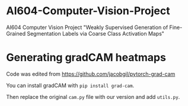 # AI604-Computer-Vision-Project
AI604 Computer Vision Project "Weakly Supervised Generation of Fine-Grained Segmentation Labels via Coarse Class Activation Maps"

# Generating gradCAM heatmaps
Code was edited from https://github.com/jacobgil/pytorch-grad-cam

You can install gradCAM with
`pip install grad-cam`.

Then replace the original `cam.py` file with our version and add `utils.py`.
